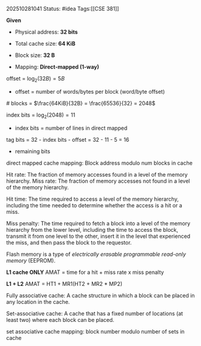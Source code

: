 202510281041
Status: #idea
Tags:[[CSE 381]]

**Given**

- Physical address: **32 bits**
    
- Total cache size: **64 KiB**
    
- Block size: **32 B**
    
- Mapping: **Direct-mapped (1-way)**

offset = $\log_{2}{(32B)} = 5B$
- offset = number of words/bytes per block (word/byte offset)

\# blocks = $\frac{64KiB}{32B} = \frac{65536}{32} = 2048$

index bits = $\log_2{(2048)} = 11$
- index bits = number of lines in direct mapped

tag bits = 32 - index bits - offset = 32 - 11 - 5 = 16
- remaining bits 

direct mapped cache mapping: Block address modulo num blocks in cache

Hit rate: The fraction of memory accesses found in a level of the memory hierarchy.
Miss rate: The fraction of memory accesses not found in a level of the memory hierarchy.

Hit time: The time required to access a level of the memory hierarchy, including the time needed to determine whether the access is a hit or a miss.

Miss penalty: The time required to fetch a block into a level of the memory hierarchy from the lower level, including the time to access the block, transmit it from one level to the other, insert it in the level that experienced the miss, and then pass the block to the requestor.

Flash memory is a type of _electrically erasable programmable read-only memory_ (EEPROM).

**L1 cache ONLY**
AMAT = time for a hit + miss rate x miss penalty

**L1 + L2**
AMAT = HT1 + MR1(HT2 + MR2 * MP2)

Fully associative cache: A cache structure in which a block can be placed in any location in the cache.

Set-associative cache: A cache that has a fixed number of locations (at least two) where each block can be placed.

set associative cache mapping: block number modulo number of sets in cache